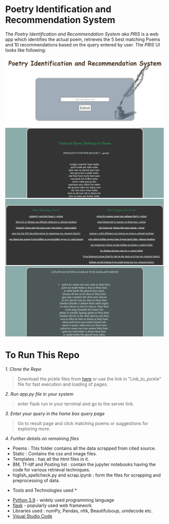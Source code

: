 # Poetry Identification and Recommendation System
The *Poetry Identification and Recommendation System aka PRIS* is a web app which identifies the actual poem, retrieves the 5 best matching Poems and 10 recommendations based on the query entered by user.
The *PRIS* UI looks like following:

![Home Page](Page1.png)
![Match + Suggestion](Page2_.png)
![suggestion page](Page3.png)
![Result Page](Page2.png)

# To Run This Repo
*1. Clone the Repo*

> Download the pickle files from [here](https://drive.google.com/drive/folders/1cCUZ6woLVC89NDFS0wQYtUmbJozj8yYK?usp=sharing) or use the link in "Link_to_pickle" file for fast execution and loading of pages.

*2. Run app.py file in your system*

> enter flask run in your terminal and go to the server link. 

*3. Enter your query in the home box query page*

> Go to result page and click matching poems or suggestions for exploring more.

*4. Further details on remaining files*

- Poems : This folder contains all the data scrapped from cited source.
- Static : Contains the css and image files.
- Templates : has all the html files in it.
- BM, Tf-Idf and Posting list : contain the jupyter notebooks having the code for various retrieval techniques.
- higlish_spellcheck.py and scrap.ipynb : form the files for scrapping and preprocessing of data.

* Tools and Technologies used *
- [Python 3.9](https://www.python.org/downloads/release/python-396/) - widely used programming language
- [flask](https://flask.palletsprojects.com/en/2.1.x/) - popularly used web framework
- Libraries used : numPy, Pandas, nltk, Beautifulsoup, unidecode etc.
- [Visual Studio Code](https://code.visualstudio.com/)